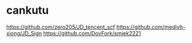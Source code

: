# cankutu
https://github.com/zero205/JD_tencent_scf
https://github.com/medivh-xiong/JD_Sign
https://github.com/DovFork/smiek2221
